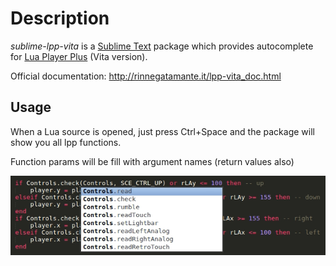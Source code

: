 # Description
*sublime-lpp-vita* is a [Sublime Text](https://www.sublimetext.com/) 
package which provides autocomplete for [Lua Player Plus](https://github.com/Rinnegatamante/lpp-vita) (Vita version).

Official documentation: http://rinnegatamante.it/lpp-vita_doc.html
## Usage
When a Lua source is opened, just press Ctrl+Space and the package will show you all lpp functions.

Function params will be fill with argument names (return values also)

<img src="https://github.com/jajasuperman/sublime-lpp-vita/blob/master/demo.png"
      alt="Screenshot">
